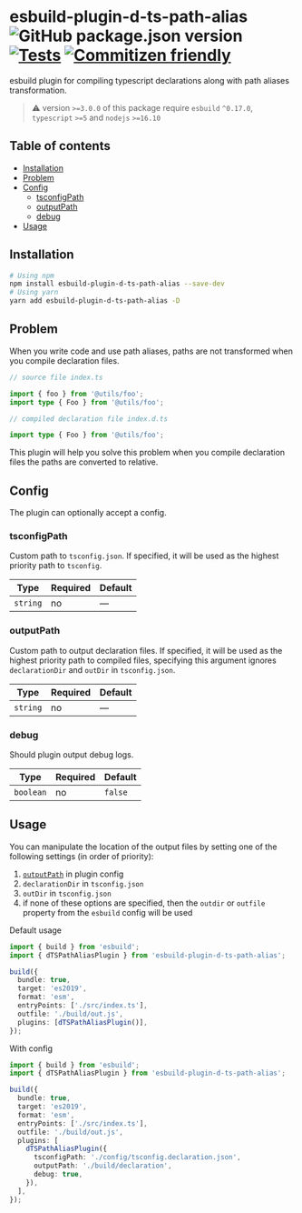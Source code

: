 # esbuild-plugin-d-ts-path-alias ![GitHub package.json version](https://img.shields.io/github/package-json/v/ArtemKlyuev/esbuild-plugin-d-ts-path-alias) [![Tests](https://github.com/ArtemKlyuev/esbuild-plugin-d-ts-path-alias/actions/workflows/test.yml/badge.svg)](https://github.com/ArtemKlyuev/esbuild-plugin-d-ts-path-alias/actions/workflows/test.yml) [![Commitizen friendly](https://img.shields.io/badge/commitizen-friendly-brightgreen.svg)](http://commitizen.github.io/cz-cli/)

esbuild plugin for compiling typescript declarations along with path aliases
transformation.

> ⚠️ version `>=3.0.0` of this package require `esbuild` `^0.17.0`, `typescript` `>=5` and `nodejs` `>=16.10`

## Table of contents

- [Installation](#installation)
- [Problem](#problem)
- [Config](#config)
  - [tsconfigPath](#tsconfigpath)
  - [outputPath](#outputpath)
  - [debug](#debug)
- [Usage](#usage)

## Installation

```sh
# Using npm
npm install esbuild-plugin-d-ts-path-alias --save-dev
# Using yarn
yarn add esbuild-plugin-d-ts-path-alias -D
```

## Problem

When you write code and use path aliases, paths are not transformed when you compile declaration files.

```ts
// source file index.ts

import { foo } from '@utils/foo';
import type { Foo } from '@utils/foo';
```

```ts
// compiled declaration file index.d.ts

import type { Foo } from '@utils/foo';
```

This plugin will help you solve this problem when you compile declaration files the paths are converted to relative.

## Config

The plugin can optionally accept a config.

### tsconfigPath

Custom path to `tsconfig.json`. If specified, it will be used as the highest priority path to `tsconfig`.

| Type     | Required | Default |
| -------- | -------- | ------- |
| `string` | no       | —       |

### outputPath

Custom path to output declaration files. If specified, it will be used as the highest priority path to compiled files, specifying this argument ignores `declarationDir` and `outDir` in `tsconfig.json`.

| Type     | Required | Default |
| -------- | -------- | ------- |
| `string` | no       | —       |

### debug

Should plugin output debug logs.

| Type      | Required | Default |
| --------- | -------- | ------- |
| `boolean` | no       | `false` |

## Usage

You can manipulate the location of the output files by setting one of the following settings (in order of priority):

1. [`outputPath`](#outputpath) in plugin config
2. `declarationDir` in `tsconfig.json`
3. `outDir` in `tsconfig.json`
4. if none of these options are specified, then the `outdir` or `outfile` property from the `esbuild` config will be used

Default usage

```ts
import { build } from 'esbuild';
import { dTSPathAliasPlugin } from 'esbuild-plugin-d-ts-path-alias';

build({
  bundle: true,
  target: 'es2019',
  format: 'esm',
  entryPoints: ['./src/index.ts'],
  outfile: './build/out.js',
  plugins: [dTSPathAliasPlugin()],
});
```

With config

```ts
import { build } from 'esbuild';
import { dTSPathAliasPlugin } from 'esbuild-plugin-d-ts-path-alias';

build({
  bundle: true,
  target: 'es2019',
  format: 'esm',
  entryPoints: ['./src/index.ts'],
  outfile: './build/out.js',
  plugins: [
    dTSPathAliasPlugin({
      tsconfigPath: './config/tsconfig.declaration.json',
      outputPath: './build/declaration',
      debug: true,
    }),
  ],
});
```
